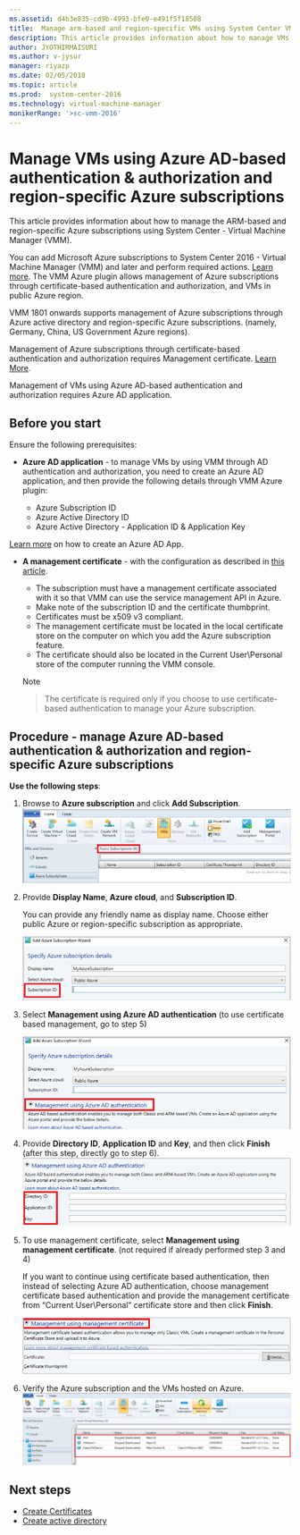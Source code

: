 ```yaml
---
ms.assetid: d4b3e835-cd9b-4993-bfe0-e491f5f18508
title:  Manage arm-based and region-specific VMs using System Center VMM.
description: This article provides information about how to manage VMs with arm-based and region-specific Azure subscriptions using VMM.
author: JYOTHIRMAISURI
ms.author: v-jysur
manager: riyazp
ms.date: 02/05/2018
ms.topic: article
ms.prod:  system-center-2016
ms.technology: virtual-machine-manager
monikerRange: '>sc-vmm-2016'
---
```


# Manage VMs using Azure AD-based authentication & authorization and region-specific Azure subscriptions

This article provides information about how to manage the ARM-based and region-specific Azure subscriptions using System Center - Virtual Machine Manager (VMM).

You can add Microsoft Azure subscriptions to System Center 2016 - Virtual Machine Manager (VMM) and later and perform required actions. [Learn more](azure-subscription.md). The VMM Azure plugin allows management of Azure subscriptions through certificate-based authentication and authorization, and VMs in public Azure region.

VMM 1801 onwards supports management of Azure subscriptions through Azure active directory and region-specific Azure subscriptions. (namely, Germany, China, US Government Azure regions).

Management of Azure subscriptions through certificate-based authentication and authorization requires Management certificate. [Learn More](https://docs.microsoft.com/en-us/azure/azure-api-management-certs).

Management of  VMs using Azure AD-based authentication and authorization requires Azure AD application.


## Before you start

Ensure the following prerequisites:

- **Azure AD application** - to manage VMs by using VMM through AD authentication and authorization, you need to create an Azure AD application, and then provide the following details through VMM Azure plugin:

    -	Azure Subscription ID
    -   Azure Active Directory ID
    - 	Azure Active Directory - Application ID & Application Key

 [Learn more](https://docs.microsoft.com/en-us/azure/azure-resource-manager/resource-group-create-service-principal-portal) on how to create an Azure AD App.  

- **A management certificate** - with the configuration as described in [this article](https://technet.microsoft.com/en-us/system-center-docs/vmm/manage/manage-add-azure-subscription).

    - The subscription must have a management certificate associated with it so that VMM can use the service management API in Azure.
    - Make note of the subscription ID and the certificate thumbprint.
    - Certificates must be x509 v3 compliant.
    - The management certificate must be located in the local certificate store on the computer on which you add the Azure subscription feature.  
    - The certificate should also be located in the Current User\Personal store of the computer running the VMM console.

	> [!NOTE]

    > The certificate is required only if you choose to use certificate-based authentication to manage your Azure subscription.

## Procedure - manage Azure AD-based authentication & authorization and region-specific Azure subscriptions

**Use the following steps**:

1.	Browse to **Azure subscription** and click **Add Subscription**.
![add subscription](media\azure-arm-based\add-subscription.png)

2. Provide **Display Name**, **Azure cloud**, and **Subscription ID**.

    You can provide any friendly name as display name. Choose either public Azure or region-specific subscription as appropriate.

    ![add subscription id](media\azure-arm-based\add-subscription-id.png)

3. Select **Management using Azure AD authentication** (to use certificate based management, go to step 5)

    ![select authentication](media\azure-arm-based\azure-ad-authentication.png)

4. Provide **Directory ID**, **Application ID** and **Key**, and then click **Finish** (after this step, directly go to step 6).
![ad authentication details](media\azure-arm-based\management-using-ad.png)

5. To use management certificate, select **Management using management certificate**.  (not required if already performed step 3 and 4)

    If you want to continue using certificate based authentication, then instead of selecting Azure AD authentication, choose management certificate based authentication and provide the management certificate from “Current User\Personal” certificate store and then click **Finish**.

    ![select authentication](media\azure-arm-based\management-using-certificate.png)

6. Verify the Azure subscription and the VMs hosted on Azure.
![verify subscription authentication](media\azure-arm-based\verify-azure-subscription.png)


## Next steps

- [Create Certificates](https://docs.microsoft.com/en-us/azure/cloud-services/cloud-services-certs-create#what-are-management-certificates)
- [Create active directory](https://docs.microsoft.com/en-us/azure/azure-resource-manager/resource-group-create-service-principal-portal)
